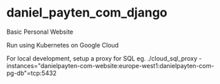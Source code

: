 # daniel_payten_com_django
Basic Personal Website

Run using Kubernetes on Google Cloud

For local development, setup a proxy for SQL eg. 
./cloud_sql_proxy -instances="danielpayten-com-website:europe-west1:danielpayten-com-pg-db"=tcp:5432
